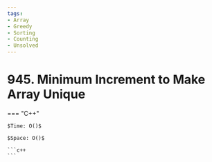 ```yaml
---
tags:
- Array
- Greedy
- Sorting
- Counting
- Unsolved
---
```



# 945. Minimum Increment to Make Array Unique

=== "C++"

    $Time: O()$

    $Space: O()$

    ```c++
    ```
